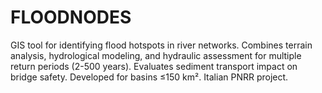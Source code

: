 # FLOODNODES
GIS tool for identifying flood hotspots in river networks. Combines terrain analysis, hydrological modeling, and hydraulic assessment for multiple return periods (2-500 years). Evaluates sediment transport impact on bridge safety. Developed for basins ≤150 km². Italian PNRR project.
